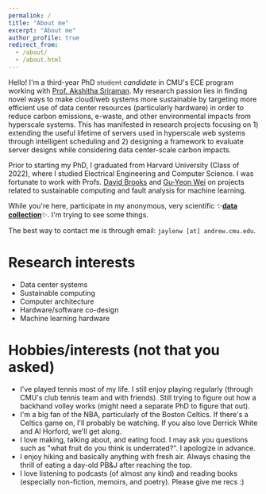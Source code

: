 ```yaml
---
permalink: /
title: "About me"
excerpt: "About me"
author_profile: true
redirect_from: 
  - /about/
  - /about.html
---
```


Hello! I'm a third-year PhD <span style="text-decoration: line-through; opacity: 0.7;">student</span> _candidate_ in CMU's ECE program working with [Prof. Akshitha Sriraman](https://users.ece.cmu.edu/~asrirama/). My research passion lies in finding novel ways to make cloud/web systems more sustainable by targeting more efficient use of data center resources (particularly hardware) in order to reduce carbon emissions, e-waste, and other environmental impacts from hyperscale systems. This has manifested in research projects focusing on 1) extending the useful lifetime of servers used in hyperscale web systems through intelligent scheduling and 2) designing a framework to evaluate server designs while considering data center-scale carbon impacts.

Prior to starting my PhD, I graduated from Harvard University (Class of 2022), where I studied Electrical Engineering and Computer Science. I was fortunate to work with Profs. [David Brooks](https://www.eecs.harvard.edu/~dbrooks/) and [Gu-Yeon Wei](https://www.eecs.harvard.edu/~gywei/) on projects related to sustainable computing and fault analysis for machine learning.

While you're here, participate in my anonymous, very scientific ✨**[data collection](https://forms.gle/NiYerAvgQ5JkidE5A)**✨. I'm trying to see some things.

The best way to contact me is through email: `jaylenw [at] andrew.cmu.edu`.

Research interests
======
* Data center systems
* Sustainable computing
* Computer architecture
* Hardware/software co-design
* Machine learning hardware

Hobbies/interests (not that you asked)
======
* I've played tennis most of my life. I still enjoy playing regularly (through CMU's club tennis team and with friends). Still trying to figure out how a backhand volley works (might need a separate PhD to figure that out).
* I'm a big fan of the NBA, particularly of the Boston Celtics. If there's a Celtics game on, I'll probably be watching. If you also love Derrick White and Al Horford, we'll get along.
* I love making, talking about, and eating food. I may ask you questions such as "what fruit do you think is underrated?". I apologize in advance.
* I enjoy hiking and basically anything with fresh air. Always chasing the thrill of eating a day-old PB&J after reaching the top.
* I love listening to podcasts (of almost any kind) and reading books (especially non-fiction, memoirs, and poetry). Please give me recs :)
